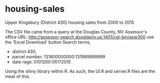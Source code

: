# housing-sales

Upper Kingsbury (District 430) housing sales from 2000 to 2015

The CSV file came from a query at the Douglas County, NV Assessor's office
URL: http://assessor-search.douglasnv.us:1401/cgi-bin/asw300 use the 'Excel Download' button
Search terms, 
- district 430, 
- parcel number: 131800000000:131999999999
- date rage: 0101200:05172015
      
Using the shiny library within R. As such, the UI.R and server.R files are the meat of this.
